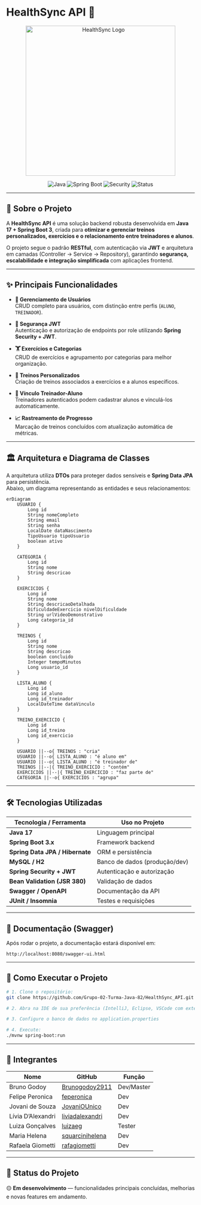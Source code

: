 # **HealthSync API 💪**

<div align="center">
  <img src="https://ik.imagekit.io/brunogodoy/HealthSync%20(1).png?updatedAt=1752033925519" alt="HealthSync Logo" width="400"/>
</div>

<p align="center">
  <img alt="Java" src="https://img.shields.io/badge/Java-17-blue?style=for-the-badge&logo=openjdk&logoColor=white">
  <img alt="Spring Boot" src="https://img.shields.io/badge/Spring_Boot-3.4.6-green?style=for-the-badge&logo=spring-boot">
  <img alt="Security" src="https://img.shields.io/badge/Security-JWT-purple?style=for-the-badge&logo=jsonwebtokens">
  <img alt="Status" src="https://img.shields.io/badge/Status-Em_Desenvolvimento-yellow?style=for-the-badge">
</p>

---

## 📖 **Sobre o Projeto**

A **HealthSync API** é uma solução backend robusta desenvolvida em **Java 17 + Spring Boot 3**, criada para **otimizar e gerenciar treinos personalizados, exercícios e o relacionamento entre treinadores e alunos**.  

O projeto segue o padrão **RESTful**, com autenticação via **JWT** e arquitetura em camadas (Controller → Service → Repository), garantindo **segurança, escalabilidade e integração simplificada** com aplicações frontend.

---

## ✨ **Principais Funcionalidades**

- **👤 Gerenciamento de Usuários**  
  CRUD completo para usuários, com distinção entre perfis (`ALUNO`, `TREINADOR`).
  
- **🔐 Segurança JWT**  
  Autenticação e autorização de endpoints por role utilizando **Spring Security + JWT**.

- **🏋️ Exercícios e Categorias**  
  CRUD de exercícios e agrupamento por categorias para melhor organização.

- **💪 Treinos Personalizados**  
  Criação de treinos associados a exercícios e a alunos específicos.

- **🔄 Vínculo Treinador-Aluno**  
  Treinadores autenticados podem cadastrar alunos e vinculá-los automaticamente.

- **📈 Rastreamento de Progresso**  
  Marcação de treinos concluídos com atualização automática de métricas.

---

## 🏛️ **Arquitetura e Diagrama de Classes**

A arquitetura utiliza **DTOs** para proteger dados sensíveis e **Spring Data JPA** para persistência.  
Abaixo, um diagrama representando as entidades e seus relacionamentos:

```mermaid
erDiagram
    USUARIO {
        Long id
        String nomeCompleto
        String email
        String senha
        LocalDate dataNascimento
        TipoUsuario tipoUsuario
        boolean ativo
    }

    CATEGORIA {
        Long id
        String nome
        String descricao
    }

    EXERCICIOS {
        Long id
        String nome
        String descricaoDetalhada
        DificuldadeExercicio nivelDificuldade
        String urlVideoDemonstrativo
        Long categoria_id
    }

    TREINOS {
        Long id
        String nome
        String descricao
        boolean concluido
        Integer tempoMinutos
        Long usuario_id
    }

    LISTA_ALUNO {
        Long id
        Long id_aluno
        Long id_treinador
        LocalDateTime dataVinculo
    }

    TREINO_EXERCICIO {
        Long id
        Long id_treino
        Long id_exercicio
    }

    USUARIO ||--o{ TREINOS : "cria"
    USUARIO ||--o{ LISTA_ALUNO : "é aluno em"
    USUARIO ||--o{ LISTA_ALUNO : "é treinador de"
    TREINOS ||--|{ TREINO_EXERCICIO : "contém"
    EXERCICIOS ||--|{ TREINO_EXERCICIO : "faz parte de"
    CATEGORIA ||--o{ EXERCICIOS : "agrupa"
```

---

## 🛠 **Tecnologias Utilizadas**

| Tecnologia / Ferramenta       | Uso no Projeto |
|-------------------------------|----------------|
| **Java 17**                   | Linguagem principal |
| **Spring Boot 3.x**            | Framework backend |
| **Spring Data JPA / Hibernate**| ORM e persistência |
| **MySQL / H2**                 | Banco de dados (produção/dev) |
| **Spring Security + JWT**      | Autenticação e autorização |
| **Bean Validation (JSR 380)**  | Validação de dados |
| **Swagger / OpenAPI**          | Documentação da API |
| **JUnit / Insomnia**           | Testes e requisições |

---

## 📄 **Documentação (Swagger)**

Após rodar o projeto, a documentação estará disponível em:  
```
http://localhost:8080/swagger-ui.html
```

---

## 🚀 **Como Executar o Projeto**

```bash
# 1. Clone o repositório:
git clone https://github.com/Grupo-02-Turma-Java-82/HealthSync_API.git

# 2. Abra na IDE de sua preferência (IntelliJ, Eclipse, VSCode com extensão Java)

# 3. Configure o banco de dados no application.properties

# 4. Execute:
./mvnw spring-boot:run
```

---

## 👥 **Integrantes**

| Nome                | GitHub                                           | Função                 |
|---------------------|--------------------------------------------------|------------------------|
| Bruno Godoy         | [Brunogodoy2911](https://github.com/Brunogodoy2911) | Dev/Master         |
| Felipe Peronica     | [feperonica](https://github.com/feperonica)     |  Dev      |
| Jovani de Souza     | [JovaniOUnico](https://github.com/JovaniOUnico) | Dev            |
| Lívia D’Alexandri   | [liviadalexandri](https://github.com/liviadalexandri) | Dev               |
| Luiza Gonçalves     | [luizaeg](https://github.com/luizaeg)           | Tester                 |
| Maria Helena        | [squarcinihelena](https://github.com/squarcinihelena) | Dev               |
| Rafaela Giometti    | [rafagiometti](https://github.com/rafagiometti) | Dev                    |

---

## 📌 **Status do Projeto**

🟡 **Em desenvolvimento** — funcionalidades principais concluídas, melhorias e novas features em andamento.

